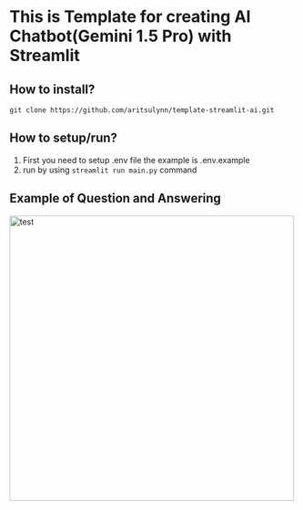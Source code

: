 # This is Template for creating AI Chatbot(Gemini 1.5 Pro) with Streamlit

## How to install?
```
git clone https://github.com/aritsulynn/template-streamlit-ai.git
```

## How to setup/run?
1. First you need to setup .env file the example is .env.example
2. run by using `streamlit run main.py` command 


## Example of Question and Answering
<img src="https://github.com/aritsulynn/yuuri-assistant-th/assets/59379348/2be2e0bc-a7a0-4798-a72d-a16e0e1b082d" alt="test" width="500"/>
